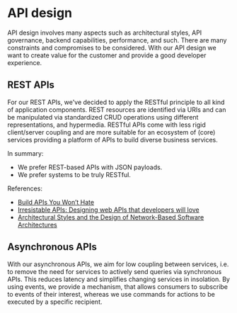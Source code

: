 # API design

API design involves many aspects such as architectural styles, API governance, backend capabilities, performance, and such.
There are many constraints and compromises to be considered.
With our API design we want to create value for the customer and provide a good developer experience.

## REST APIs

For our REST APIs, we've decided to apply the RESTful principle to all kind of application components.
REST resources are identified via URIs and can be manipulated via standardized CRUD operations using different representations, and hypermedia.
RESTful APIs come with less rigid client/server coupling and are more suitable for an ecosystem of (core) services providing a platform of APIs to build diverse business services.

In summary:

- We prefer REST-based APIs with JSON payloads.
- We prefer systems to be truly RESTful.

References:
- [Build APIs You Won’t Hate](https://www.amazon.de/Build-APIs-You-Wont-Hate/dp/0692232699)
- [Irresistable APIs: Designing web APIs that developers will love](https://www.amazon.de/Irresistible-APIs-Designing-that-developers/dp/1617292559)
- [Architectural Styles and the Design of Network-Based Software Architectures](https://www.ics.uci.edu/~fielding/pubs/dissertation/top.htm)

## Asynchronous APIs

With our asynchronous APIs, we aim for low coupling between services, i.e. to remove the need for services to actively send queries via synchronous APIs.
This reduces latency and simplifies changing services in insolation.
By using events, we provide a mechanism, that allows consumers to subscribe to events of their interest, whereas we use commands for actions to be executed by a specific recipient.
